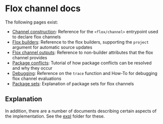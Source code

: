 # Flox channel docs

The following pages exist:
- [Channel construction](./channel-construction.md): Reference for the `<flox/channel>` entrypoint used to declare flox channels
- [Flox builders](./builders.md): Reference to the flox builders, supporting the `project` argument for automatic source updates
- [Flox channel outputs](./flox-channel.md): Reference to non-builder attributes that the flox channel provides
- [Package conflicts](./conflicts.md): Tutorial of how package conflicts can be resolved and why they occur
- [Debugging](./debugging.md): Reference on the `trace` function and How-To for debugging flox channel evaluations
- [Package sets](./package-sets.md): Explanation of package sets for flox channels

## Explanation

In addition, there are a number of documents describing certain aspects of the implementation. See the [expl](./expl) folder for these.
